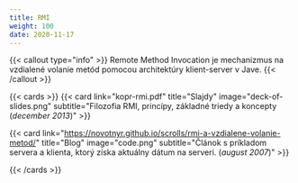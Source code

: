 ```yaml
---
title: RMI
weight: 100
date: 2020-11-17
---
```


{{< callout type="info" >}}
Remote Method Invocation je mechanizmus na vzdialené volanie metód pomocou architektúry klient-server v Jave.
{{< /callout >}}

<!--more-->

{{< cards >}}
{{< card link="kopr-rmi.pdf" title="Slajdy" image="deck-of-slides.png" subtitle="Filozofia RMI, princípy, základné triedy a koncepty (*december 2013*)" >}}

{{< card link="https://novotnyr.github.io/scrolls/rmi-a-vzdialene-volanie-metod/" title="Blog" image="code.png" subtitle="Článok s príkladom servera a klienta, ktorý získa aktuálny dátum na serveri. (*august 2007*)" >}}

{{< /cards >}}
